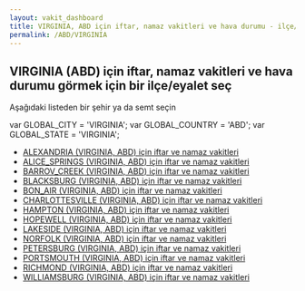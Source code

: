 ```yaml
---
layout: vakit_dashboard
title: VIRGINIA, ABD için iftar, namaz vakitleri ve hava durumu - ilçe/eyalet seç
permalink: /ABD/VIRGINIA
---
```


## VIRGINIA (ABD) için iftar, namaz vakitleri ve hava durumu  görmek için bir ilçe/eyalet seç

Aşağıdaki listeden bir şehir ya da semt seçin



  var GLOBAL_CITY = 'VIRGINIA';
  var GLOBAL_COUNTRY = 'ABD';
  var GLOBAL_STATE = 'VIRGINIA';
* [ALEXANDRIA (VIRGINIA, ABD) için iftar ve namaz vakitleri](/ABD/VIRGINIA/ALEXANDRIA)
* [ALICE_SPRINGS (VIRGINIA, ABD) için iftar ve namaz vakitleri](/ABD/VIRGINIA/ALICE_SPRINGS)
* [BARROV_CREEK (VIRGINIA, ABD) için iftar ve namaz vakitleri](/ABD/VIRGINIA/BARROV_CREEK)
* [BLACKSBURG (VIRGINIA, ABD) için iftar ve namaz vakitleri](/ABD/VIRGINIA/BLACKSBURG)
* [BON_AIR (VIRGINIA, ABD) için iftar ve namaz vakitleri](/ABD/VIRGINIA/BON_AIR)
* [CHARLOTTESVILLE (VIRGINIA, ABD) için iftar ve namaz vakitleri](/ABD/VIRGINIA/CHARLOTTESVILLE)
* [HAMPTON (VIRGINIA, ABD) için iftar ve namaz vakitleri](/ABD/VIRGINIA/HAMPTON)
* [HOPEWELL (VIRGINIA, ABD) için iftar ve namaz vakitleri](/ABD/VIRGINIA/HOPEWELL)
* [LAKESIDE (VIRGINIA, ABD) için iftar ve namaz vakitleri](/ABD/VIRGINIA/LAKESIDE)
* [NORFOLK (VIRGINIA, ABD) için iftar ve namaz vakitleri](/ABD/VIRGINIA/NORFOLK)
* [PETERSBURG (VIRGINIA, ABD) için iftar ve namaz vakitleri](/ABD/VIRGINIA/PETERSBURG)
* [PORTSMOUTH (VIRGINIA, ABD) için iftar ve namaz vakitleri](/ABD/VIRGINIA/PORTSMOUTH)
* [RICHMOND (VIRGINIA, ABD) için iftar ve namaz vakitleri](/ABD/VIRGINIA/RICHMOND)
* [WILLIAMSBURG (VIRGINIA, ABD) için iftar ve namaz vakitleri](/ABD/VIRGINIA/WILLIAMSBURG)
</script>
<script type="text/javascript">